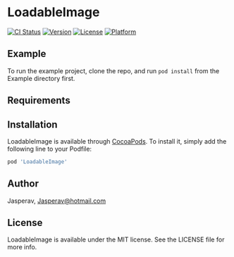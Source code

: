 # LoadableImage

[![CI Status](https://img.shields.io/travis/Jasperav/LoadableImage.svg?style=flat)](https://travis-ci.org/Jasperav/LoadableImage)
[![Version](https://img.shields.io/cocoapods/v/LoadableImage.svg?style=flat)](https://cocoapods.org/pods/LoadableImage)
[![License](https://img.shields.io/cocoapods/l/LoadableImage.svg?style=flat)](https://cocoapods.org/pods/LoadableImage)
[![Platform](https://img.shields.io/cocoapods/p/LoadableImage.svg?style=flat)](https://cocoapods.org/pods/LoadableImage)

## Example

To run the example project, clone the repo, and run `pod install` from the Example directory first.

## Requirements

## Installation

LoadableImage is available through [CocoaPods](https://cocoapods.org). To install
it, simply add the following line to your Podfile:

```ruby
pod 'LoadableImage'
```

## Author

Jasperav, Jasperav@hotmail.com

## License

LoadableImage is available under the MIT license. See the LICENSE file for more info.
